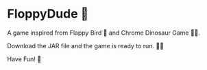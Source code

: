 # FloppyDude 👾

A game inspired from Flappy Bird 🐥 and Chrome Dinosaur Game 🐱‍🐉.

Download the JAR file and the game is ready to run. 👩‍💻

Have Fun! 🕺
